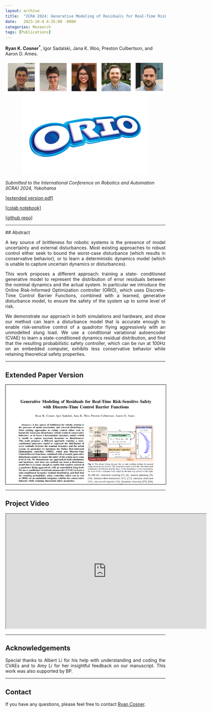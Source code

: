```yaml
---
layout: archive
title:  "ICRA 2024: Generative Modeling of Residuals for Real-Time Risk-Sensitive Safety with Discrete-Time Control Barrier Functions"
date:   2023-10-4 4:35:00 -0800
categories: Research
tags: [Publications]
---
```

**Ryan K. Cosner<sup>&#42;</sup>**, Igor Sadalski, Jana K. Woo, Preston Culbertson, and Aaron D. Ames. 

<p align="center">
<img src="/assets/images/icra23_authors_picture.png
" alt="paper headshot"
/>
<img src="/assets/images/orio_logo.png
" alt="orio" width="400"
/>
</p>


*Submitted to the International Conference on Robotics and Automation (ICRA) 2024, Yokohama*

[[extended version pdf]](https://drive.google.com/file/d/1h1i2P1oLIH9gGgi2g6ciR3EFWSTiJb7s/view?usp=sharing)

[[colab notebook]](https://colab.research.google.com/drive/1PdD8qGjWKXsrNFoWuth10nI7-SRQ61-r?usp=sharing)

[[github repo]](https://github.com/rkcosner/icra23_paper_code) 

<hr>
## Abstract

<p align="justify">
  A key source of brittleness for robotic systems is the presence of model uncertainty and external disturbances. Most existing approaches to robust control either seek to bound the worst-case disturbance (which results in conservative behavior), or to learn a deterministic dynamics model (which is unable to capture uncertain dynamics or disturbances). 
</p>

<p align="justify">
This work proposes a different approach: training a state- conditioned generative model to represent the distribution of error residuals between the nominal dynamics and the actual system. In particular we introduce the Online Risk-Informed Optimization controller (ORIO), which uses Discrete-Time Control Barrier Functions, combined with a learned, generative disturbance model, to ensure the safety of the system up to some level of risk. 
</p>

<p align="justify">
We demonstrate our approach in both simulations and hardware, and show our method can learn a disturbance model that is accurate enough to enable risk-sensitive control of a quadrotor flying aggressively with an unmodelled slung load. We use a conditional variational autoencoder (CVAE) to learn a state-conditioned dynamics residual distribution, and find that the resulting probabilistic safety controller, which can be run at 100Hz on an embedded computer, exhibits less conservative behavior while retaining theoretical safety properties.
</p>

<hr> 


## Extended Paper Version

<p align="center">
<a href="https://drive.google.com/file/d/1h1i2P1oLIH9gGgi2g6ciR3EFWSTiJb7s/view?usp=sharing"> 
<img src="/assets/images/icra23_paper_headshot.png
" alt="paper headshot"
style="border:1px solid black"
/>
</a>
</p>

<hr>

## Project Video
<p align="center">
<iframe src="https://drive.google.com/file/d/1cWbQ8rvKEUbG7617Muvp86xPz6d6YM_n/preview" width="630" height="360" allow="autoplay"></iframe>
</p>

<hr>

## Acknowledgements
<p align="justify">
Special thanks to Albert Li for his help with understanding and coding the CVAEs and to Amy Li for her insightful feedback on our manuscript. This work was also supported by BP. 
</p>

<hr>

## Contact 

If you have any questions, please feel free to contact [Ryan Cosner](rkcosner@caltech.edu). 